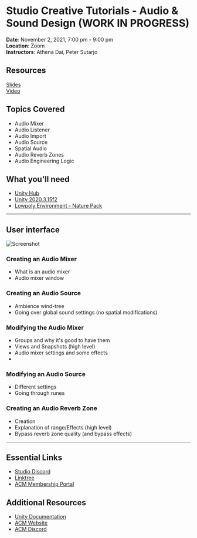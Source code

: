 # Studio Creative Tutorials - Audio & Sound Design (WORK IN PROGRESS)
 
**Date**: November 2, 2021, 7:00 pm - 9:00 pm<br>
**Location**: Zoom<br>
**Instructors**: Athena Dai, Peter Sutarjo<br>
 
## Resources
[Slides](https://docs.google.com/presentation/d/1N__34gQRdCBV8gSB7huCgWJGKWnnMpdQAGUF3QjkW_k/edit?usp=sharing)<br>
[Video](https://youtu.be/oB3sk4a3VkE)<br>
 
## Topics Covered
* Audio Mixer
* Audio Listener
* Audio Import
* Audio Source
* Spatial Audio
* Audio Reverb Zones
* Audio Engineering Logic
 
## What you'll need
* [Unity Hub](https://unity.com/download)
* [Unity 2020.3.15f2](https://unity3d.com/unity/qa/lts-releases)
* [Lowpoly Environment - Nature Pack](https://drive.google.com/file/d/1AGSRnSt-Z32ARl03rovPyRvPZ_1j3ixi/view?usp=sharing)
---
## User interface
![Screenshot](Screenshots/image1.png)<br>

### Creating an Audio Mixer
- What is an audio mixer
- Audio mixer window

### Creating an Audio Source
- Ambience wind-tree
- Going over global sound settings (no spatial modifications)

### Modifying the Audio Mixer
- Groups and why it's good to have them
- Views and Snapshots (high level)
- Audio mixer settings and some effects
- 
### Modifying an Audio Source
- Different settings
- Going through runes

### Creating an Audio Reverb Zone
- Creation
- Explanation of range/Effects (high level)
- Bypass reverb zone quality (and bypass effects)

---

## Essential Links
- [Studio Discord](https://discord.com/invite/bBk2Mcw)
- [Linktree](https://linktr.ee/acmstudio)
- [ACM Membership Portal](https://members.uclaacm.com/)
## Additional Resources
- [Unity Documentation](https://docs.unity3d.com/Manual/index.html)
- [ACM Website](https://www.uclaacm.com/)
- [ACM Discord](https://discord.com/invite/eWmzKsY)
 
 
